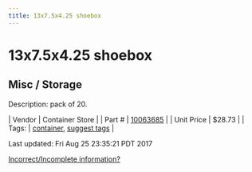 ```yaml
---
title: 13x7.5x4.25 shoebox
---
```


# 13x7.5x4.25 shoebox
## Misc / Storage
Description: 	pack of 20. 

| Vendor | Container Store | 
| Part # | [10063685](https://www.containerstore.com/s/closet/shoe-storage/view-all-shoe-storage/our-shoe-box/123d?productId=10001753) | 
| Unit Price | $28.73 | 
| Tags: | [container](https://jgermita.github.io/frc-parts/search/?q=container), [suggest tags](https://docs.google.com/forms/d/e/1FAIpQLSeWyY8v3RgOty-MyWmh9U0iivNYN_molChYyS-0U-o-kOAv_g/viewform) | 

Last updated: Fri Aug 25 23:35:21 PDT 2017

 [Incorrect/Incomplete information?](https://docs.google.com/forms/d/e/1FAIpQLSeWyY8v3RgOty-MyWmh9U0iivNYN_molChYyS-0U-o-kOAv_g/viewform)
